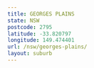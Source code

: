 ```yaml
---
title: GEORGES PLAINS
state: NSW
postcode: 2795
latitude: -33.820797
longitude: 149.474401
url: /nsw/georges-plains/
layout: suburb
---
```

